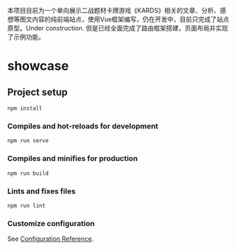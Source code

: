 本项目目前为一个单向展示二战题材卡牌游戏《KARDS》相关的文章、分析、感想等图文内容的纯前端站点，使用Vue框架编写，仍在开发中，目前只完成了站点原型。Under construction.
但是已经全面完成了路由框架搭建，页面布局并实现了示例功能。

# showcase

## Project setup
```
npm install
```

### Compiles and hot-reloads for development
```
npm run serve
```

### Compiles and minifies for production
```
npm run build
```

### Lints and fixes files
```
npm run lint
```

### Customize configuration
See [Configuration Reference](https://cli.vuejs.org/config/).



